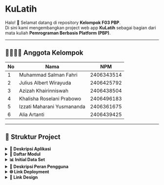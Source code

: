 #  KuLatih

Halo! 👋 Selamat datang di repository **Kelompok F03 PBP**.  
Di sini kami mengembangkan project web app **KuLatih** sebagai bagian dari mata kuliah **Pemrograman Berbasis Platform (PBP)**.

---

## 👨‍👩‍👧‍👦 Anggota Kelompok
| No | Nama                          | NPM        |
|----|-------------------------------|------------|
| 1  | Muhammad Salman Fahri          | 2406343514 |
| 2  | Julius Albert Wirayuda         | 2406425792 |
| 3  | Azizah Khairinniswah           | 2406438504 |
| 4  | Khalisha Roselani Prabowo      | 2406496183 |
| 5  | Izzati Maharani Yusmananda     | 2406361675 |
| 6  | Alia Artanti                   | 2406439425 |

---

## 📂 Struktur Project

<details align="justify">
    <summary><b>📖 Deskripsi Aplikasi</b></summary>

## 🏆 KuLatih 🏆
KuLatih adalah sebuah platform berbasis website yang kami kembangkan dengan tujuan utama memberikan ruang eksposur bagi para pelatih di bidang olahraga. Selama ini, banyak pelatih yang memiliki kemampuan dan pengalaman luar biasa, tetapi kesulitan menjangkau calon murid atau komunitas yang membutuhkan jasa mereka. Melalui KuLatih, kami menghadirkan sebuah ekosistem yang tidak hanya menampilkan profil para pelatih secara profesional, tetapi juga memungkinkan mereka untuk lebih mudah ditemukan, dihubungi, dan di-booking oleh pengguna yang sedang mencari pelatih sesuai cabang olahraganya.

Visi kami adalah menjadikan KuLatih sebagai jembatan yang mempertemukan pelatih dengan individu maupun kelompok yang membutuhkan bimbingan, sekaligus menciptakan sebuah komunitas aktif yang saling mendukung dalam proses belajar dan mengajar. Website ini ditujukan bagi dua kelompok utama: para pelatih yang ingin menawarkan jasanya secara lebih luas, serta masyarakat umum yang membutuhkan akses mudah dan terpercaya untuk menemukan pelatih di cabang olahraga spesifik. Dengan adanya fitur booking langsung, integrasi kontak, serta forum komunitas, kami ingin memberikan pengalaman yang lebih dari sekadar marketplace, tetapi juga wadah kolaborasi dan pertukaran ilmu.

Masalah yang kami coba selesaikan adalah keterbatasan platform khusus bagi para pelatih. Saat ini, sebagian besar pelatih hanya mengandalkan promosi dari mulut ke mulut atau media sosial yang sifatnya tersebar dan kurang terorganisir, sehingga peluang mereka untuk mendapatkan murid baru sangat terbatas. Di sisi lain, banyak calon murid kesulitan menemukan pelatih yang tepat karena tidak adanya basis data yang terstruktur. KuLatih hadir untuk mengisi kekosongan ini: kami memberikan solusi berupa platform terpusat yang menyatukan pelatih dan murid dalam satu tempat, memperkuat jaringan komunitas, serta meningkatkan visibilitas para pelatih sehingga mereka dapat berkembang dan mendapatkan apresiasi yang layak atas keahliannya.

</details>

<details align="justify">
    <summary><b>📑 Daftar Modul</b></summary>
1. 👤 User Profile
Modul User Profile berfungsi sebagai pusat identitas pengguna di dalam platform KuLatih. Melalui modul ini, pengguna dapat melihat dan mengelola data pribadi seperti nama, foto profil, informasi kontak, serta riwayat aktivitas dan sesi latihan. Fitur ini juga menjadi pintu utama untuk mengatur preferensi akun, notifikasi, dan privasi pengguna.

Fitur utama:
- Melihat dan mengedit profil pribadi
- Mengganti foto profil
- Mengelola pengaturan akun & notifikasi
- Meninjau riwayat booking dan aktivitas latihan

2. 🧑‍🏫 Coach
Modul Coach menjadi wadah bagi para pelatih untuk menampilkan profil profesional mereka di KuLatih. Setiap coach dapat menambahkan informasi tentang keahlian, pengalaman, cabang olahraga, dan tarif latihan. Pengguna dapat dengan mudah menemukan, mempelajari profil coach, serta menghubunginya sesuai kebutuhan.

Fitur utama:
- Menampilkan daftar dan profil pelatih
- Filter berdasarkan cabang olahraga, lokasi, atau spesialisasi
- Informasi detail pengalaman coach
- Akses langsung untuk booking sesi latihan

3. 🗓️ Booking & Jadwal
Modul Booking & Jadwal menjadi inti dari proses interaksi antara pengguna dan pelatih.
Sistem ini memungkinkan pengguna melakukan pemesanan sesi latihan dengan mudah berdasarkan jadwal yang tersedia, serta membantu pelatih dalam mengelola agenda latihannya.
Tujuannya adalah menciptakan proses pemesanan yang efisien, transparan, dan bebas bentrok jadwal.

Fitur utama:
- Pemesanan sesi latihan langsung dari profil coach
- Tampilan kalender jadwal pelatih & pengguna
- Notifikasi dan pengingat sesi latihan
- Pembatalan dan penjadwalan ulang secara fleksibel

4. ⭐ Review & Rating
Modul Review & Rating berfungsi sebagai sistem umpan balik untuk menjaga kualitas layanan pelatih.
Setelah sesi latihan selesai, pengguna dapat memberikan penilaian berupa bintang dan ulasan singkat terhadap pelatih maupun pengalaman latihannya.
Sistem ini juga membantu calon pengguna lain dalam memilih pelatih yang terpercaya dan berkualitas.

Fitur utama:
- Memberikan rating & ulasan setelah sesi latihan
- Melihat review pengguna lain
- Sistem rata-rata rating pelatih
- Moderasi dan pelaporan ulasan yang tidak sesuai

5. 👥 Community
Modul Community menjadi ruang sosial bagi pengguna KuLatih untuk saling berbagi pengalaman, tips, dan motivasi seputar dunia olahraga.
Di sini, pengguna bisa memposting konten, berdiskusi, serta berinteraksi dengan pelatih maupun anggota komunitas lainnya.
Modul ini mendukung terbentuknya jaringan yang aktif dan inspiratif di antara para pengguna.

Fitur utama:
- Feed posting dan update komunitas
- Like, komentar, dan berbagi postingan
- Pembuatan grup komunitas olahraga
- Pengumuman atau event komunitas

6. 💬 Forum
Modul Forum menyediakan wadah diskusi terstruktur untuk topik-topik tertentu.
Berbeda dengan Community yang bersifat sosial dan bebas, Forum difokuskan untuk tanya jawab, berbagi pengetahuan, dan diskusi mendalam antar pengguna dan pelatih.
Dengan adanya Forum, KuLatih menjadi lebih dari sekadar platform booking — tapi juga pusat edukasi dan interaksi.

Fitur utama:
- Membuat dan membalas thread diskusi
- Kategori/topik forum berdasarkan cabang olahraga
- Fitur pencarian dan filter thread
- Penandaan jawaban terbaik atau paling membantu
</details>

<details align="justify">
    <summary><b>📊 Initial Data Set</b></summary>
</details>

<details align="justify">
    <summary><b>👥 Deskripsi Peran Pengguna</b></summary>
1. 🧑‍🏫 Pelatih (Coach)
Pelatih merupakan pengguna yang menawarkan jasa bimbingan dalam berbagai bidang seperti olahraga dan keterampilan. Mereka berperan sebagai penyedia layanan utama yang dapat menampilkan profil profesional, mengatur jadwal latihan, serta berinteraksi dengan pengguna yang melakukan booking.

Fitur utama:
- Membuat dan mengelola profil pelatih
- Menentukan jadwal ketersediaan latihan
- Menerima dan mengonfirmasi booking dari pengguna
- Melihat dan meninjau ulasan dari murid

2. 👤 Pengguna (Murid)
Pengguna adalah individu yang mencari pelatih sesuai kebutuhan mereka. Mereka dapat menelusuri daftar pelatih, melakukan booking sesi latihan, serta memberikan ulasan setelah pelatihan selesai. Peran pengguna menjadi kunci dalam menjaga interaksi dan kualitas layanan di platform.

Fitur utama:
- Menelusuri dan memfilter daftar pelatih
- Melakukan booking dan mengatur jadwal latihan
- Memberikan rating & ulasan terhadap pelatih
- Berpartisipasi dalam forum dan komunitas

3. 🛠️ Admin
Admin bertugas sebagai pengelola utama platform KuLatih. Mereka memastikan seluruh fitur berjalan dengan baik, memverifikasi data pelatih, serta menjaga keamanan dan kenyamanan pengguna.

Fitur utama:
- Memverifikasi akun pelatih dan pengguna
- Mengelola data dan laporan aktivitas sistem
- Memantau forum dan komunitas agar tetap kondusif
- Menangani pelanggaran, keluhan, dan perbaikan sistem
</details>
    


<details align="justify">
    <summary><b>🌐 Link Deployment</b></summary>
https://kulatih.vercel.app
</details>

<details align="justify">
    <summary><b>🎨 Link Design</b></summary>
https://www.figma.com/files/team/1555528949421288347/project/463179219/Proyek-Tengah-Semester-PBP?fuid=1467317633894488150
</details>
